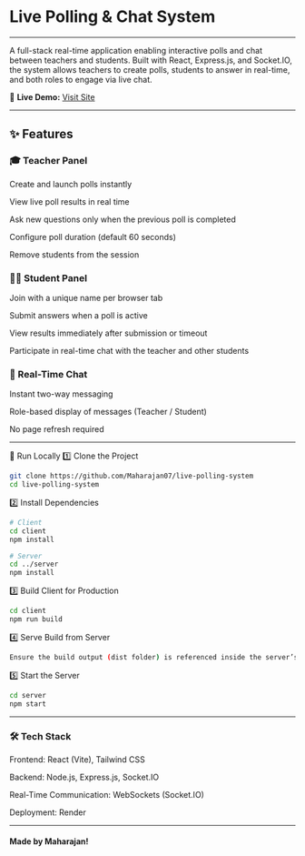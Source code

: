 # Live Polling & Chat System

---
A full-stack real-time application enabling interactive polls and chat between teachers and students. Built with React, Express.js, and Socket.IO, the system allows teachers to create polls, students to answer in real-time, and both roles to engage via live chat.

🔗 **Live Demo:** [Visit Site](https://live-polling-system-idn9.onrender.com)


---

## ✨ Features
### 🎓 Teacher Panel
Create and launch polls instantly

View live poll results in real time

Ask new questions only when the previous poll is completed

Configure poll duration (default 60 seconds)

Remove students from the session

### 🧑‍🎓 Student Panel
Join with a unique name per browser tab

Submit answers when a poll is active

View results immediately after submission or timeout

Participate in real-time chat with the teacher and other students

### 💬 Real-Time Chat
Instant two-way messaging

Role-based display of messages (Teacher / Student)

No page refresh required

----

🚀 Run Locally
1️⃣ Clone the Project
```bash
git clone https://github.com/Maharajan07/live-polling-system
cd live-polling-system
```
2️⃣ Install Dependencies
```bash
# Client
cd client
npm install

# Server
cd ../server
npm install
```
3️⃣ Build Client for Production
```bash
cd client
npm run build
```
4️⃣ Serve Build from Server
```bash
Ensure the build output (dist folder) is referenced inside the server’s index.js for production serving.
```
5️⃣ Start the Server
```bash
cd server
npm start
```
----
### 🛠 Tech Stack
Frontend: React (Vite), Tailwind CSS

Backend: Node.js, Express.js, Socket.IO

Real-Time Communication: WebSockets (Socket.IO)

Deployment: Render

----

#### Made by Maharajan!
